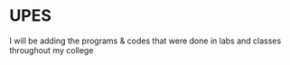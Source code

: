 # UPES
I will be adding the programs &amp; codes that were done in labs and classes throughout my college 
